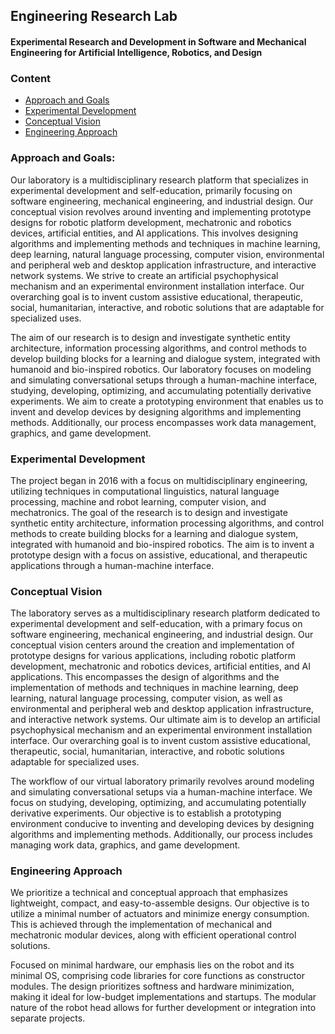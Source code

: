 ## Engineering Research Lab
#### Experimental Research and Development in Software and Mechanical Engineering for Artificial Intelligence, Robotics, and Design
### Content
 - [Approach and Goals](#Approach-and-Goals)
 - [Experimental Development](#Experimental-Development)
 - [Conceptual Vision](#Conceptual-Vision)
 - [Engineering Approach](#Engineering-Approach)
### Approach and Goals:
Our laboratory is a multidisciplinary research platform that specializes in experimental development and self-education, primarily focusing on software engineering, mechanical engineering, and industrial design. Our conceptual vision revolves around inventing and implementing prototype designs for robotic platform development, mechatronic and robotics devices, artificial entities, and AI applications. This involves designing algorithms and implementing methods and techniques in machine learning, deep learning, natural language processing, computer vision, environmental and peripheral web and desktop application infrastructure, and interactive network systems. We strive to create an artificial psychophysical mechanism and an experimental environment installation interface. Our overarching goal is to invent custom assistive educational, therapeutic, social, humanitarian, interactive, and robotic solutions that are adaptable for specialized uses.

The aim of our research is to design and investigate synthetic entity architecture, information processing algorithms, and control methods to develop building blocks for a learning and dialogue system, integrated with humanoid and bio-inspired robotics. Our laboratory focuses on modeling and simulating conversational setups through a human-machine interface, studying, developing, optimizing, and accumulating potentially derivative experiments. We aim to create a prototyping environment that enables us to invent and develop devices by designing algorithms and implementing methods. Additionally, our process encompasses work data management, graphics, and game development.

### Experimental Development
The project began in 2016 with a focus on multidisciplinary engineering, utilizing techniques in computational linguistics, natural language processing, machine and robot learning, computer vision, and mechatronics. The goal of the research is to design and investigate synthetic entity architecture, information processing algorithms, and control methods to create building blocks for a learning and dialogue system, integrated with humanoid and bio-inspired robotics. The aim is to invent a prototype design with a focus on assistive, educational, and therapeutic applications through a human-machine interface.

### Conceptual Vision
The laboratory serves as a multidisciplinary research platform dedicated to experimental development and self-education, with a primary focus on software engineering, mechanical engineering, and industrial design. Our conceptual vision centers around the creation and implementation of prototype designs for various applications, including robotic platform development, mechatronic and robotics devices, artificial entities, and AI applications. This encompasses the design of algorithms and the implementation of methods and techniques in machine learning, deep learning, natural language processing, computer vision, as well as environmental and peripheral web and desktop application infrastructure, and interactive network systems. Our ultimate aim is to develop an artificial psychophysical mechanism and an experimental environment installation interface. Our overarching goal is to invent custom assistive educational, therapeutic, social, humanitarian, interactive, and robotic solutions adaptable for specialized uses.

The workflow of our virtual laboratory primarily revolves around modeling and simulating conversational setups via a human-machine interface. We focus on studying, developing, optimizing, and accumulating potentially derivative experiments. Our objective is to establish a prototyping environment conducive to inventing and developing devices by designing algorithms and implementing methods. Additionally, our process includes managing work data, graphics, and game development.

### Engineering Approach
We prioritize a technical and conceptual approach that emphasizes lightweight, compact, and easy-to-assemble designs. Our objective is to utilize a minimal number of actuators and minimize energy consumption. This is achieved through the implementation of mechanical and mechatronic modular devices, along with efficient operational control solutions.

Focused on minimal hardware, our emphasis lies on the robot and its minimal OS, comprising code libraries for core functions as constructor modules. The design prioritizes softness and hardware minimization, making it ideal for low-budget implementations and startups. The modular nature of the robot head allows for further development or integration into separate projects.


